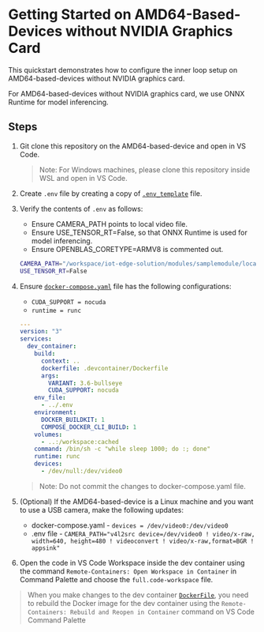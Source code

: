 # Getting Started on AMD64-Based-Devices without NVIDIA Graphics Card

This quickstart demonstrates how to configure the inner loop setup on AMD64-based-devices without NVIDIA graphics card.

For AMD64-based-devices without NVIDIA graphics card, we use ONNX Runtime for model inferencing.

## Steps

1. Git clone this repository on the AMD64-based-device and open in VS Code.
   > Note: For Windows machines, please clone this repository inside WSL and open in VS Code.
1. Create `.env` file by creating a copy of [`.env_template`](../../.env_template) file.
1. Verify the contents of `.env` as follows:

   - Ensure CAMERA_PATH points to local video file.
   - Ensure USE_TENSOR_RT=False, so that ONNX Runtime is used for model inferencing.
   - Ensure OPENBLAS_CORETYPE=ARMV8 is commented out.

   ```sh
   CAMERA_PATH="/workspace/iot-edge-solution/modules/samplemodule/local_data/demo_video.mkv"
   USE_TENSOR_RT=False
   ```

1. Ensure [`docker-compose.yaml`](../../.devcontainer/docker-compose.yml) file has the following configurations:

   - `CUDA_SUPPORT = nocuda`
   - `runtime = runc`

   ```yaml
   ---
   version: "3"
   services:
     dev_container:
       build:
         context: ..
         dockerfile: .devcontainer/Dockerfile
         args:
           VARIANT: 3.6-bullseye
           CUDA_SUPPORT: nocuda
       env_file:
         - ../.env
       environment:
         DOCKER_BUILDKIT: 1
         COMPOSE_DOCKER_CLI_BUILD: 1
       volumes:
         - ..:/workspace:cached
       command: /bin/sh -c "while sleep 1000; do :; done"
       runtime: runc
       devices:
         - /dev/null:/dev/video0
   ```

   > Note: Do not commit the changes to docker-compose.yaml file.

1. (Optional) If the AMD64-based-device is a Linux machine and you want to use a USB camera, make the following updates:

   - docker-compose.yaml - `devices = /dev/video0:/dev/video0`
   - .env file - `CAMERA_PATH="v4l2src device=/dev/video0 ! video/x-raw, width=640, height=480 ! videoconvert ! video/x-raw,format=BGR ! appsink"`

1. Open the code in VS Code Workspace inside the dev container using the command `Remote-Containers: Open Workspace in Container` in Command Palette and choose the `full.code-workspace` file.

> When you make changes to the dev container [`DockerFile`](.devcontainer/Dockerfile), you need to rebuild the Docker image for the dev container using the `Remote-Containers: Rebuild and Reopen in Container` command on VS Code Command Palette
